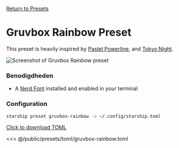 [Return to Presets](./#gruvbox-rainbow)

# Gruvbox Rainbow Preset

This preset is heavily inspired by [Pastel Powerline](./pastel-powerline.md), and [Tokyo Night](./tokyo-night.md).

![Screenshot of Gruvbox Rainbow preset](/presets/img/gruvbox-rainbow.png)

### Benodigdheden

- A [Nerd Font](https://www.nerdfonts.com/) installed and enabled in your terminal

### Configuration

```sh
starship preset gruvbox-rainbow -o ~/.config/starship.toml
```

[Click to download TOML](/presets/toml/gruvbox-rainbow.toml)

<<< @/public/presets/toml/gruvbox-rainbow.toml
